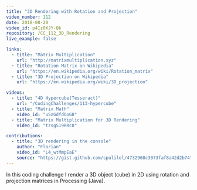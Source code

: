 ```yaml
---
title: "3D Rendering with Rotation and Projection"
video_number: 112
date: 2018-08-20
video_id: p4Iz0XJY-Qk
repository: /CC_112_3D_Rendering
live_example: false

links:
  - title: "Matrix Multiplication"
    url: "http://matrixmultiplication.xyz"
  - title: "Rotation Matrix on Wikipedia"
    url: "https://en.wikipedia.org/wiki/Rotation_matrix"
  - title: "3D Projection on Wikipedia"
    url: "https://en.wikipedia.org/wiki/3D_projection"

videos:
  - title: "4D Hypercube(Tesseract)"
    url: "/CodingChallenges/113-hypercube"
  - title: "Matrix Math"
    video_id: "uSzGdfdOoG8"
  - title: "Matrix Multiplication for 3D Rendering"
    video_id: "tzsgS19RRc8"

contributions:
  - title: "3D rendering in the console"
    author: "Florian"
    video_id: "L4_wtMmpEaE"
    source: "https://gist.github.com/spulilol/4732968c3073faf8a42d2b7477caf929"
---
```


In this coding challenge I render a 3D object (cube) in 2D using rotation and projection matrices in Processing (Java).

